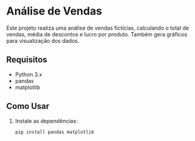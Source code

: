# Análise de Vendas

Este projeto realiza uma análise de vendas fictícias, calculando o total de vendas, média de descontos e lucro por produto. Também gera gráficos para visualização dos dados.

## Requisitos

- Python 3.x
- pandas
- matplotlib

## Como Usar

1. Instale as dependências:
   ```bash
   pip install pandas matplotlib